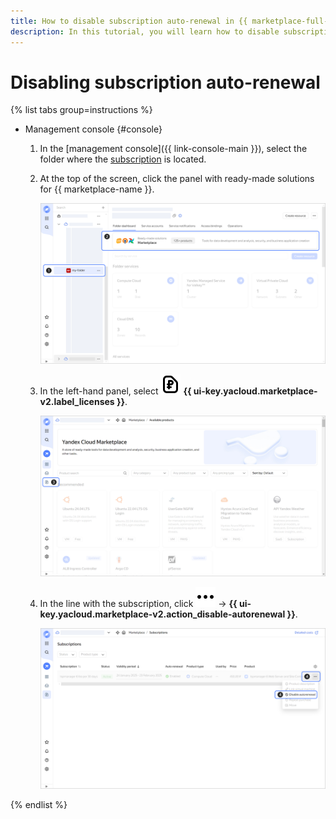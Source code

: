 ```yaml
---
title: How to disable subscription auto-renewal in {{ marketplace-full-name }}
description: In this tutorial, you will learn how to disable subscription auto-renewal in {{ marketplace-full-name }}.
---
```


# Disabling subscription auto-renewal

{% list tabs group=instructions %}

- Management console {#console}

    1. In the [management console]({{ link-console-main }}), select the folder where the [subscription](../../concepts/users/subscription.md) is located.
    1. At the top of the screen, click the panel with ready-made solutions for {{ marketplace-name }}.

       ![image](../../../_assets/marketplace/folder-select.png)

    1. In the left-hand panel, select ![image](../../../_assets/console-icons/file-ruble.svg) **{{ ui-key.yacloud.marketplace-v2.label_licenses }}**.

       ![image](../../../_assets/marketplace/subscriptions.png)

    1. In the line with the subscription, click ![image](../../../_assets/console-icons/ellipsis.svg) → **{{ ui-key.yacloud.marketplace-v2.action_disable-autorenewal }}**.

       ![image](../../../_assets/marketplace/subscription-cancel.png)

{% endlist %}